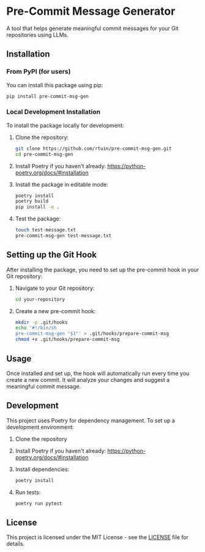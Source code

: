 # Pre-Commit Message Generator

A tool that helps generate meaningful commit messages for your Git repositories using LLMs.

## Installation

### From PyPI (for users)
You can install this package using pip:

```bash
pip install pre-commit-msg-gen
```

### Local Development Installation
To install the package locally for development:

1. Clone the repository:
   ```bash
   git clone https://github.com/rtuin/pre-commit-msg-gen.git
   cd pre-commit-msg-gen
   ```

2. Install Poetry if you haven't already: https://python-poetry.org/docs/#installation

3. Install the package in editable mode:
   ```bash
   poetry install
   poetry build
   pip install -e .
   ```

4. Test the package:
   ```bash
   touch test-message.txt
   pre-commit-msg-gen test-message.txt
   ```


## Setting up the Git Hook

After installing the package, you need to set up the pre-commit hook in your Git repository:

1. Navigate to your Git repository:
   ```bash
   cd your-repository
   ```

2. Create a new pre-commit hook:
   ```bash
   mkdir -p .git/hooks
   echo '#!/bin/sh
   pre-commit-msg-gen "$1"' > .git/hooks/prepare-commit-msg
   chmod +x .git/hooks/prepare-commit-msg
   ```

## Usage

Once installed and set up, the hook will automatically run every time you create a new commit. It will analyze your changes and suggest a meaningful commit message.

## Development

This project uses Poetry for dependency management. To set up a development environment:

1. Clone the repository
2. Install Poetry if you haven't already: https://python-poetry.org/docs/#installation
3. Install dependencies:
   ```bash
   poetry install
   ```

4. Run tests:
   ```bash
   poetry run pytest
   ```

## License

This project is licensed under the MIT License - see the [LICENSE](LICENSE) file for details.
